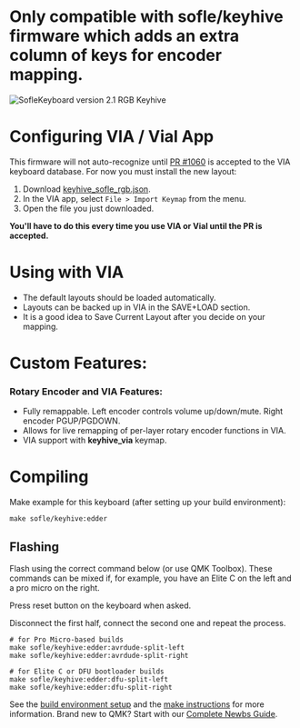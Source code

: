 # Only compatible with sofle/keyhive firmware which adds an extra column of keys for encoder mapping.

![SofleKeyboard version 2.1 RGB Keyhive](https://i.imgur.com/Oa6spvZ.png)

# Configuring VIA / Vial App

This firmware will not auto-recognize until [PR #1060](https://github.com/the-via/keyboards/pull/1060) is accepted to the VIA keyboard database. For now you must install the new layout:

1. Download [keyhive_sofle_rgb.json](keyhive_sofle_rgb.json).
2. In the VIA app, select `File > Import Keymap` from the menu.
3. Open the file you just downloaded.

**You'll have to do this every time you use VIA or Vial until the PR is accepted.**

# Using with VIA
* The default layouts should be loaded automatically.
* Layouts can be backed up in VIA in the SAVE+LOAD section.
* It is a good idea to Save Current Layout after you decide on your mapping.

# Custom Features:

### Rotary Encoder and VIA Features:
* Fully remappable. Left encoder controls volume up/down/mute. Right encoder PGUP/PGDOWN.
* Allows for live remapping of per-layer rotary encoder functions in VIA.
* VIA support with **keyhive_via** keymap.

# Compiling

Make example for this keyboard (after setting up your build environment):

    make sofle/keyhive:edder

## Flashing

Flash using the correct command below (or use QMK Toolbox). These commands can be mixed if, for example, you have an Elite C on the left and a pro micro on the right.

Press reset button on the keyboard when asked.

Disconnect the first half, connect the second one and repeat the process.

    # for Pro Micro-based builds
    make sofle/keyhive:edder:avrdude-split-left
    make sofle/keyhive:edder:avrdude-split-right

    # for Elite C or DFU bootloader builds
    make sofle/keyhive:edder:dfu-split-left
    make sofle/keyhive:edder:dfu-split-right

See the [build environment setup](https://docs.qmk.fm/#/getting_started_build_tools) and the [make instructions](https://docs.qmk.fm/#/getting_started_make_guide) for more information. Brand new to QMK? Start with our [Complete Newbs Guide](https://docs.qmk.fm/#/newbs).
